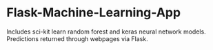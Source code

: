 # Flask-Machine-Learning-App
Includes sci-kit learn random forest and keras neural network models. Predictions returned through webpages via Flask.
